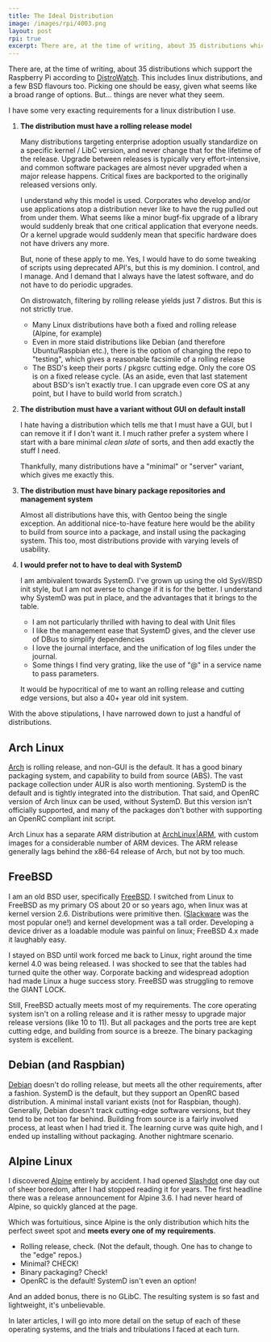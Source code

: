 ```yaml
---
title: The Ideal Distribution
image: /images/rpi/4003.png
layout: post
rpi: true
excerpt: There are, at the time of writing, about 35 distributions which support the Raspberry Pi according to DistroWatch. This includes linux distributions, and a few BSD flavours too. Picking one should be easy, given what seems like a broad range of options. But... things are never what they seem. I have some very exacting requirements for a linux distribution I use.
---
```


There are, at the time of writing, about 35 distributions which support the Raspberry Pi according to [DistroWatch](https://distrowatch.com). This includes linux distributions, and a few BSD flavours too. Picking one should be easy, given what seems like a broad range of options. But... things are never what they seem.

I have some very exacting requirements for a linux distribution I use.

1. **The distribution must have a rolling release model**

   Many distributions targeting enterprise adoption usually standardize on a specific kernel / LibC version, and never change that for the lifetime of the release. Upgrade between releases is typically very effort-intensive, and common software packages are almost never upgraded when a major release happens. Critical fixes are backported to the originally released versions only.

   I understand why this model is used. Corporates who develop and/or use applications atop a distribution never like to have the rug pulled out from under them. What seems like a minor bugf-fix upgrade of a library would suddenly break that one critical application that everyone needs. Or a kernel upgrade would suddenly mean that specific hardware does not have drivers any more.

   But, none of these apply to me. Yes, I would have to do some tweaking of scripts using deprecated API's, but this is my dominion. I control, and I manage. And I demand that I always have the latest software, and do not have to do periodic upgrades.

   On distrowatch, filtering by rolling release yields just 7 distros. But this is not strictly true.
  
   - Many Linux distributions have both a fixed and rolling release (Alpine, for example)
   - Even in more staid distributions like Debian (and therefore Ubuntu/Raspbian etc.), there is the option of changing the repo to "testing", which gives a reasonable facsimile of a rolling release
   - The BSD's keep their ports / pkgsrc cutting edge. Only the core OS is on a fixed release cycle. (As an aside, even that last statement about BSD's isn't exactly true. I can upgrade even core OS at any point, but I have to build world from scratch.)

2. **The distribution must have a variant without GUI on default install**

   I hate having a distribution which tells me that I must have a GUI, but I can remove it if I don't want it. I much rather prefer a system where I start with a bare minimal _clean slate_ of sorts, and then add exactly the stuff I need.

   Thankfully, many distributions have a "minimal" or "server" variant, which gives me exactly this.

3. **The distribution must have binary package repositories and management system**

   Almost all distributions have this, with Gentoo being the single exception. An additional nice-to-have feature here would be the ability to build from source into a package, and install using the packaging system. This too, most distributions provide with varying levels of usability.

4. **I would prefer not to have to deal with SystemD**

   I am ambivalent towards SystemD. I've grown up using the old SysV/BSD init style, but I am not averse to change if it is for the better. I understand why SystemD was put in place, and the advantages that it brings to the table.
  
   - I am not particularly thrilled with having to deal with Unit files
   - I like the management ease that SystemD gives, and the clever use of DBus to simplify dependencies
   - I love the journal interface, and the unification of log files under the journal.
   - Some things I find very grating, like the use of "@" in a service name to pass parameters.

   It would be hypocritical of me to want an rolling release and cutting edge versions, but also a 40+ year old init system.

With the above stipulations, I have narrowed down to just a handful of distributions.

## Arch Linux

[Arch](https://www.archlinux.org) is rolling release, and non-GUI is the default. It has a good binary packaging system, and capability to build from source (ABS). The vast package collection under AUR is also worth mentioning. SystemD is the default and is tightly integrated into the distribution. That said, and OpenRC version of Arch linux can be used, without SystemD. But this version isn't officially supported, and many of the packages don't bother with supporting an OpenRC compliant init script.

Arch Linux has a separate ARM distribution at [ArchLinux|ARM](https://archlinuxarm.org/), with custom images for a considerable number of ARM devices. The ARM release generally lags behind the x86-64 release of Arch, but not by too much.

## FreeBSD

I am an old BSD user, specifically [FreeBSD](https://www.freebsd.org). I switched from Linux to FreeBSD as my primary OS about 20 or so years ago, when linux was at kernel version 2.6. Distributions were primitive then. ([Slackware](http://www.slackware.com/) was the most popular one!) and kernel development was a tall order. Developing a device driver as a loadable module was painful on linux; FreeBSD 4.x made it laughably easy.

I stayed on BSD until work forced me back to Linux, right around the time kernel 4.0 was being released. I was shocked to see that the tables had turned quite the other way. Corporate backing and widespread adoption had made Linux a huge success story. FreeBSD was struggling to remove the GIANT LOCK.

Still, FreeBSD actually meets most of my requirements. The core operating system isn't on a rolling release and it is rather messy to upgrade major release versions (like 10 to 11). But all packages and the ports tree are kept cutting edge, and building from source is a breeze. The binary packaging system is excellent.

## Debian (and Raspbian)

[Debian](https://www.debian.org) doesn't do rolling release, but meets all the other requirements, after a fashion. SystemD is the default, but they support an OpenRC based distribution. A minimal install variant exists (not for Raspbian, though). Generally, Debian doesn't track cutting-edge software versions, but they tend to be not too far behind. Building from source is a fairly involved process, at least when I had tried it. The learning curve was quite high, and I ended up installing without packaging. Another nightmare scenario.

## Alpine Linux

I discovered [Alpine](https://www.alpinelinux.org) entirely by accident. I had opened [Slashdot](http://slashdot.org) one day out of sheer boredom, after I had stopped reading it for years. The first headline there was a release announcement for Alpine 3.6. I had never heard of Alpine, so quickly glanced at the page.

Which was fortuitious, since Alpine is the only distribution which hits the perfect sweet spot and **meets every one of my requirements**.
 - Rolling release, check. (Not the default, though. One has to change to the "edge" repos.)
 - Minimal? CHECK!
 - Binary packaging? Check!
 - OpenRC is the default! SystemD isn't even an option!

And an added bonus, there is no GLibC. The resulting system is so fast and lightweight, it's unbelievable.

In later articles, I will go into more detail on the setup of each of these operating systems, and the trials and tribulations I faced at each turn.
